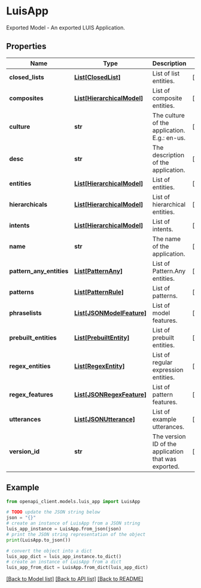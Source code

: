 # LuisApp

Exported Model - An exported LUIS Application.

## Properties

Name | Type | Description | Notes
------------ | ------------- | ------------- | -------------
**closed_lists** | [**List[ClosedList]**](ClosedList.md) | List of list entities. | [optional] 
**composites** | [**List[HierarchicalModel]**](HierarchicalModel.md) | List of composite entities. | [optional] 
**culture** | **str** | The culture of the application. E.g.: en-us. | [optional] 
**desc** | **str** | The description of the application. | [optional] 
**entities** | [**List[HierarchicalModel]**](HierarchicalModel.md) | List of entities. | [optional] 
**hierarchicals** | [**List[HierarchicalModel]**](HierarchicalModel.md) | List of hierarchical entities. | [optional] 
**intents** | [**List[HierarchicalModel]**](HierarchicalModel.md) | List of intents. | [optional] 
**name** | **str** | The name of the application. | [optional] 
**pattern_any_entities** | [**List[PatternAny]**](PatternAny.md) | List of Pattern.Any entities. | [optional] 
**patterns** | [**List[PatternRule]**](PatternRule.md) | List of patterns. | [optional] 
**phraselists** | [**List[JSONModelFeature]**](JSONModelFeature.md) | List of model features. | [optional] 
**prebuilt_entities** | [**List[PrebuiltEntity]**](PrebuiltEntity.md) | List of prebuilt entities. | [optional] 
**regex_entities** | [**List[RegexEntity]**](RegexEntity.md) | List of regular expression entities. | [optional] 
**regex_features** | [**List[JSONRegexFeature]**](JSONRegexFeature.md) | List of pattern features. | [optional] 
**utterances** | [**List[JSONUtterance]**](JSONUtterance.md) | List of example utterances. | [optional] 
**version_id** | **str** | The version ID of the application that was exported. | [optional] 

## Example

```python
from openapi_client.models.luis_app import LuisApp

# TODO update the JSON string below
json = "{}"
# create an instance of LuisApp from a JSON string
luis_app_instance = LuisApp.from_json(json)
# print the JSON string representation of the object
print(LuisApp.to_json())

# convert the object into a dict
luis_app_dict = luis_app_instance.to_dict()
# create an instance of LuisApp from a dict
luis_app_from_dict = LuisApp.from_dict(luis_app_dict)
```
[[Back to Model list]](../README.md#documentation-for-models) [[Back to API list]](../README.md#documentation-for-api-endpoints) [[Back to README]](../README.md)


